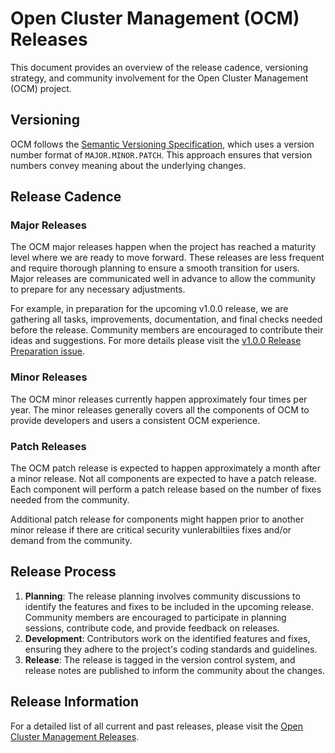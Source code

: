 # Open Cluster Management (OCM) Releases

This document provides an overview of the release cadence, versioning strategy, and community involvement for the Open Cluster Management (OCM) project.

## Versioning

OCM follows the [Semantic Versioning Specification](https://semver.org/), which uses a version number format of `MAJOR.MINOR.PATCH`. This approach ensures that version numbers convey meaning about the underlying changes.

## Release Cadence

### Major Releases

The OCM major releases happen when the project has reached a maturity level where we are ready to move forward. These releases are less frequent and require thorough planning to ensure a smooth transition for users. Major releases are communicated well in advance to allow the community to prepare for any necessary adjustments.

For example, in preparation for the upcoming v1.0.0 release, we are gathering all tasks, improvements, documentation, and final checks needed before the release. Community members are encouraged to contribute their ideas and suggestions. For more details please visit the [v1.0.0 Release Preparation issue](https://github.com/open-cluster-management-io/ocm/issues/832).

### Minor Releases

The OCM minor releases currently happen approximately four times per year. The minor releases generally covers all the components of OCM to provide developers and users a consistent OCM experience.

### Patch Releases

The OCM patch release is expected to happen approximately a month after a minor release. Not all components are expected to have a patch release. Each component will perform a patch release based on the number of fixes needed from the community.

Additional patch release for components might happen prior to another minor release if there are critical security vunlerabiltiies fixes and/or demand from the community.

## Release Process

1. **Planning**: The release planning involves community discussions to identify the features and fixes to be included in the upcoming release. Community members are encouraged to participate in planning sessions, contribute code, and provide feedback on releases. 
2. **Development**: Contributors work on the identified features and fixes, ensuring they adhere to the project's coding standards and guidelines.
3. **Release**: The release is tagged in the version control system, and release notes are published to inform the community about the changes.

## Release Information

For a detailed list of all current and past releases, please visit the [Open Cluster Management Releases](https://open-cluster-management.io/docs/release/).
